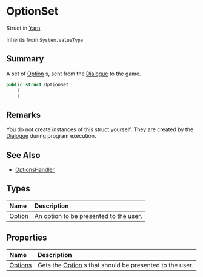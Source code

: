 # OptionSet

Struct in [Yarn](/api/csharp/yarn.md)

Inherits from `System.ValueType`

## Summary


A set of  <a href="yarn.optionset.option.md">Option</a> s, sent from the  <a href="yarn.dialogue.md">Dialogue</a>  to the game.


```csharp
public struct OptionSet
    {
    }
```

## Remarks


You do not create instances of this struct yourself. They are
created by the  <a href="yarn.dialogue.md">Dialogue</a>  during program execution.


## See Also

* [OptionsHandler](/api/csharp/yarn.dialogue.optionshandler.md)

## Types

|Name|Description|
|:---|:---|
|[Option](/api/csharp/yarn.optionset.option.md)|An option to be presented to the user.|

## Properties

|Name|Description|
|:---|:---|
|[Options](/api/csharp/yarn.optionset.options.md)|Gets the  <a href="yarn.optionset.option.md">Option</a> s that should be presented to the user.|


